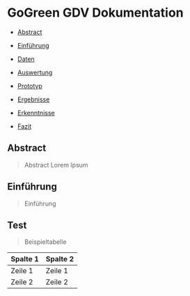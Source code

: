 # GoGreen GDV Dokumentation

* [Abstract](#abstract)

* [Einführung](#einfuehrung)

* [Daten](#daten)

* [Auswertung](#auswertung)

* [Prototyp](#prototyp)

* [Ergebnisse](#ergebnisse)

* [Erkenntnisse](#erkenntnisse)

* [Fazit](#fazit)



## <a name="abstract"></a> Abstract 

> Abstract
Lorem Ipsum

## <a name="einfuehrung"></a> Einführung

> Einführung

## Test

> Beispieltabelle

Spalte 1 | Spalte 2 
------------ | -------
Zeile 1 | Zeile 1
Zeile 2 | Zeile 2
